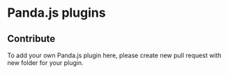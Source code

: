 # Panda.js plugins

## Contribute

To add your own Panda.js plugin here, please create new pull request with new folder for your plugin.
